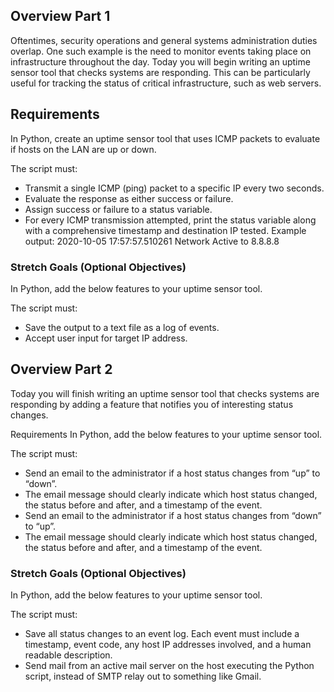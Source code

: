 ## Overview Part 1
Oftentimes, security operations and general systems administration duties overlap. One such example is the need to monitor events taking place on infrastructure throughout the day. Today you will begin writing an uptime sensor tool that checks systems are responding. This can be particularly useful for tracking the status of critical infrastructure, such as web servers.

## Requirements
In Python, create an uptime sensor tool that uses ICMP packets to evaluate if hosts on the LAN are up or down.

The script must: 

* Transmit a single ICMP (ping) packet to a specific IP every two seconds.
* Evaluate the response as either success or failure.
* Assign success or failure to a status variable.
* For every ICMP transmission attempted, print the status variable along with a comprehensive timestamp and destination IP tested.
    Example output: 2020-10-05 17:57:57.510261 Network Active to 8.8.8.8 

### Stretch Goals (Optional Objectives)
In Python, add the below features to your uptime sensor tool.

The script must: 

* Save the output to a text file as a log of events.
* Accept user input for target IP address.


## Overview Part 2
Today you will finish writing an uptime sensor tool that checks systems are responding by adding a feature that notifies you of interesting status changes.

Requirements
In Python, add the below features to your uptime sensor tool.

The script must:

* Send an email to the administrator if a host status changes from “up” to “down”.
* The email message should clearly indicate which host status changed, the status before and after, and a timestamp of the event.
* Send an email to the administrator if a host status changes from “down” to “up”.
* The email message should clearly indicate which host status changed, the status before and after, and a timestamp of the event.

### Stretch Goals (Optional Objectives)
In Python, add the below features to your uptime sensor tool.

The script must:

* Save all status changes to an event log. Each event must include a timestamp, event code, any host IP addresses involved, and a human readable description.
* Send mail from an active mail server on the host executing the Python script, instead of SMTP relay out to something like Gmail.
